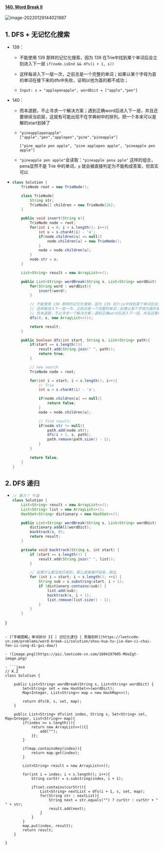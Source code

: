 #### [140. Word Break II](https://leetcode-cn.com/problems/word-break-ii/)

![image-20220129144021987](https://raw.githubusercontent.com/TWDH/Leetcode-From-Zero/pictures/img/image-20220129144021987.png)

## 1. DFS + 无记忆化搜索

- 139：

  - 不能使用 139 那样的记忆化搜索，因为 139 在Trie中找到某个单词后会立刻进入下一层 `if(node.isEnd && dfs(i + 1, s))`

  - 这样每进入下一层一次，之前总是一个完整的单词；如果以某个字母为首的单词在接下来的dfs中失败，证明以他为首的都不成功；

  - ```
    Input: s = "applepenapple", wordDict = ["apple","pen"]
    ```

- 140：

  - 而本道题，不止寻求一个解决方案；遇到正确word后进入下一层，并且还要继续当前层，这就有可能出现不在字典树中的排列。把一个本来可以是解的start划掉了

  - ```
    "pineapplepenapple"
    ["apple","pen","applepen","pine","pineapple"]
    
    ["pine apple pen apple", "pine applepen apple", "pineapple pen apple"]
    ```

  - `"pineapple pen apple"`会读取：`"pineapple pena pple"` 这样的组合，pena显然不是 Trie 中的单词，`p` 就会被直接判定为不能构成答案，但其实可以

- ```java
  class Solution {
      TrieNode root = new TrieNode();
  
      class TrieNode{
          String str;
          TrieNode[] children = new TrieNode[26];
      }
  
      public void insert(String s){
          TrieNode node = root;
          for(int i = 0; i < s.length(); i++){
              int u = s.charAt(i) - 'a';
              if(node.children[u] == null){
                  node.children[u] = new TrieNode();
              }
              node = node.children[u];
          }
          node.str = s;
      }
  
      List<String> result = new ArrayList<>();
  
      public List<String> wordBreak(String s, List<String> wordDict) {
          for(String word : wordDict){
              insert(word);
          }
  
          // 不能使用 139 那样的记忆化搜索，因为 139 在Trie中找到某个单词后会立刻进入下一层 if(node.isEnd && dfs(i + 1, s))
          // 这样每进入下一层一次，之前总是一个完整的单词；如果以某个字母为首的单词在接下来的dfs中失败，证明以他为首的都不成功；
          // 而本道题，不止寻求一个解决方案；遇到正确word后进入下一层，并且还要继续当前层，这就有可能出现不在字典树中的排列。把一个本来可以是解的start划掉了
          dfs(0, s, new ArrayList<>());
  
          return result;
      }
  
      public boolean dfs(int start, String s, List<String> path){
          if(start == s.length()){
              result.add(String.join(" ", path));
              return true;
          }
  
          // new search
          TrieNode node = root;
  
          for(int i = start; i < s.length(); i++){
              // Trie
              int u = s.charAt(i) - 'a';
  
              if(node.children[u] == null){
                  return false;
              }
              node = node.children[u];
  
              // find result;
              if(node.str != null){
                  path.add(node.str);
                  dfs(i + 1, s, path);
                  path.remove(path.size() - 1);
              }
          }
          
          return false;
      }
  }
  ```

## 2. DFS 递归

- ```java
  // 暴力？ 牛逼
  class Solution {
      List<String> result = new ArrayList<>();
      List<String> list = new ArrayList<>();
      HashSet<String> dictionary = new HashSet<>();
  
      public List<String> wordBreak(String s, List<String> wordDict) {
          dictionary.addAll(wordDict);
          backtrack(s, 0);
          return result;
      }
  
      private void backtrack(String s, int start) {
          if (start == s.length()) {
              result.add(String.join(" ", list));
          }
  
          // 如果什么都没有匹配到，那么直接循环结束，跳出
          for (int i = start; i < s.length(); ++i) {
              String sub = s.substring(start, i + 1);
              if (dictionary.contains(sub)) {
                  list.add(sub);
                  backtrack(s, i + 1);
                  list.remove(list.size() - 1);
              }
          }
      }
}
  ```
  
- [「手画图解」单词拆分 II | 记忆化递归 | 思路剖析](https://leetcode-cn.com/problems/word-break-ii/solution/shou-hua-tu-jie-dan-ci-chai-fen-ii-cong-di-gui-dao/)

- ![image.png](https://pic.leetcode-cn.com/1604197605-MUoIgt-image.png)

- ```java
  // K.Z
  class Solution {
  
      public List<String> wordBreak(String s, List<String> wordDict) {
          Set<String> set = new HashSet<>(wordDict);
          Map<Integer, List<String>> map = new HashMap<>();
  
          return dfs(0, s, set, map);
      }
  
      public List<String> dfs(int index, String s, Set<String> set, Map<Integer, List<String>> map){
          if(index >= s.length()){
              return new ArrayList<>(){{
                  add("");
              }};
          }
  
          if(map.containsKey(index)){
              return map.get(index);
          }
  
          List<String> result = new ArrayList<>();
  
          for(int i = index; i < s.length(); i++){
              String curStr = s.substring(index, i + 1);
  
              if(set.contains(curStr)){
                  List<String> nextList = dfs(i + 1, s, set, map);
                  for(String str : nextList){
                      String next = str.equals("") ? curStr : curStr + " " + str;
                      result.add(next);
                  }
              }
          }
          map.put(index, result);
          return result;
      }
  
  }
  ```

